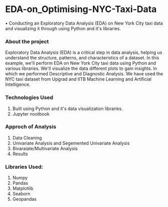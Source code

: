# EDA-on_Optimising-NYC-Taxi-Data

•	Conducting an Exploratory Data Analysis (EDA) on New York City taxi data and visualizing it through using Python and it's libraries.

### About the project
Exploratory Data Analysis (EDA) is a critical step in data analysis, helping us understand the structure, patterns, and characteristics of a dataset. In this example, we'll perform EDA on New York City taxi data using Python and various libraries. We'll visualize the data different plots to gain insights. In which we performed Descriptive and Diagnostic Analysis. We have used the NYC taxi dataset from Upgrad and IITB Machine Learning and Artificial Intelligence.

### Technologies Used
1.	Built using Python and it's data visualization libraries.
2.	Jupyter nootbook
   
### Approch of Analysis
1.	Data Cleaning
2.	Univariate Analysis and Segemented Univariate Analysis
3.	Bivaraiate/Multivariate Analysis
4.	Results

### Libraries Used:
1.	Numpy
2.	Pandas
3.	Matplotlib
4.	Seaborn
5.	Geopandas


